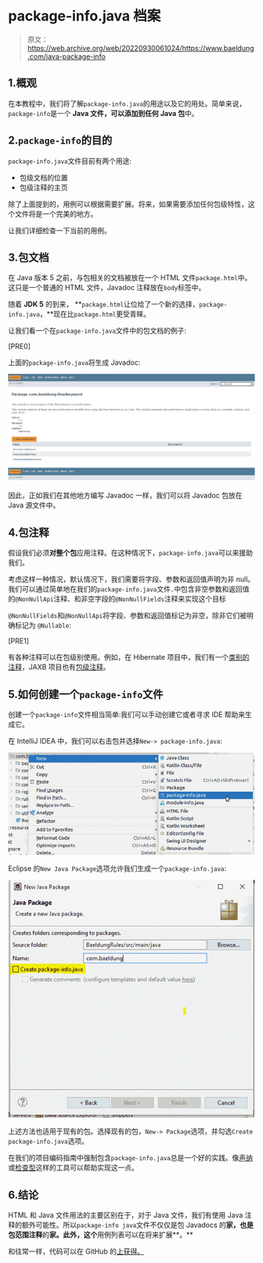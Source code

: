 # package-info.java 档案

> 原文：<https://web.archive.org/web/20220930061024/https://www.baeldung.com/java-package-info>

## 1.概观

在本教程中，我们将了解`package-info.java`的用途以及它的用处。简单来说，`package-info`是一个 **Java 文件，可以添加到任何 Java 包**中。

## 2.`package-info`的目的

`package-info.java`文件目前有两个用途:

*   包级文档的位置
*   包级注释的主页

除了上面提到的，用例可以根据需要扩展。将来，如果需要添加任何包级特性，这个文件将是一个完美的地方。

让我们详细检查一下当前的用例。

## 3.包文档

在 Java 版本 5 之前，与包相关的文档被放在一个 HTML 文件`package.html`中。这只是一个普通的 HTML 文件，Javadoc 注释放在`body`标签中。

随着 **JDK 5** 的到来， **`package.html`让位给了一个新的选择，`package-info.java`，**现在比`package.html`更受青睐。

让我们看一个在`package-info.java`文件中的包文档的例子:

[PRE0]

上面的`package-info.java`将生成 Javadoc:

[![](img/6847c7a83c89392480d8ae786fc372e5.png)](/web/20220523132711/https://www.baeldung.com/wp-content/uploads/2021/04/PackageJavadoc-1.png)

因此，正如我们在其他地方编写 Javadoc 一样，我们可以将 Javadoc 包放在 Java 源文件中。

## 4.包注释

假设我们必须**对整个包**应用注释。在这种情况下，`package-info.java`可以来援助我们。

考虑这样一种情况，默认情况下，我们需要将字段、参数和返回值声明为非 null。我们可以通过简单地在我们的`package-info.java`文件`.`中包含非空参数和返回值的`@NonNullApi`注释、和非空字段的`@NonNullFields`注释来实现这个目标

`@NonNullFields`和`@NonNullApi`将字段、参数和返回值标记为非空，除非它们被明确标记为 `@Nullable`:

[PRE1]

有各种注释可以在包级别使用。例如，在 Hibernate 项目中，我们有一个[类别的注释](https://web.archive.org/web/20220523132711/https://docs.jboss.org/hibernate/orm/6.0/javadocs/org/hibernate/annotations/package-summary.html)，JAXB 项目也有[包级注释](https://web.archive.org/web/20220523132711/https://docs.oracle.com/javase/8/docs/api/javax/xml/bind/annotation/package-summary.html)。

## 5.如何创建一个`package-info`文件

创建一个`package-info`文件相当简单:我们可以手动创建它或者寻求 IDE 帮助来生成它。

在 IntelliJ IDEA 中，我们可以右击包并选择`New-> package-info.java`:

[![](img/60743bae5a1a39537e50556f9b60a33e.png)](/web/20220523132711/https://www.baeldung.com/wp-content/uploads/2021/04/Screenshot-from-2021-04-05-11-21-15.png)

Eclipse 的`New Java Package`选项允许我们生成一个`package-info.java`:

[![](img/19e14c3c595b42e4efb011b2d380b577.png)](/web/20220523132711/https://www.baeldung.com/wp-content/uploads/2021/04/PackageInfo.png)

上述方法也适用于现有的包。选择现有的包，`New-> Package`选项，并勾选`Create package-info.java`选项。

在我们的项目编码指南中强制包含`package-info.java`总是一个好的实践。像[声纳](https://web.archive.org/web/20220523132711/https://rules.sonarsource.com/java/tag/convention/RSPEC-1228)或[检查型](https://web.archive.org/web/20220523132711/https://checkstyle.sourceforge.io/config_javadoc.html#JavadocPackage)这样的工具可以帮助实现这一点。

## 6.结论

HTML 和 Java 文件用法的主要区别在于，对于 Java 文件，我们有使用 Java 注释的额外可能性。所以`package-info java`文件不仅仅是包 Javadocs 的**家，也是包范围注释**的**家。此外，这个**用例列表可以在将来扩展**。**

和往常一样，代码可以在 GitHub 的[上获得。](https://web.archive.org/web/20220523132711/https://github.com/eugenp/tutorials/tree/master/core-java-modules/core-java-lang-4)